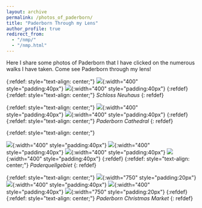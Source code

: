 ```yaml
---
layout: archive
permalink: /photos_of_paderborn/
title: "Paderborn Through my Lens"
author_profile: true
redirect_from: 
  - "/nmp/"
  - "/nmp.html"
---
```


Here I share some photos of Paderborn that I have clicked on the numerous walks I have taken. Come see Paderborn through my lens!


{:refdef: style="text-align: center;"}
![](/images/Paderbornextra3.jpg){:width="400" style="padding:40px"}
![](/images/Paderbornextra4.jpg){:width="400" style="padding:40px"}
{:refdef}
{:refdef: style="text-align: center;"}
*Schloss Neuhaus*
{: refdef}

{:refdef: style="text-align: center;"}
![](/images/Paderbornextra1.jpg){:width="400" style="padding:40px"}
![](/images/Paderbornextra2.jpg){:width="400" style="padding:40px"}
{:refdef}
{:refdef: style="text-align: center;"}
*Paderborn Cathedral*
{: refdef}

{:refdef: style="text-align: center;"}

![](/images/Paderbornextra9.jpg){:width="400" style="padding:40px"}
![](/images/Paderbornextra10.jpg){:width="400" style="padding:40px"}
![](/images/Paderbornextra11.jpg){:width="400" style="padding:40px"}
![](/images/Paderbornextra12.jpg){:width="400" style="padding:40px"}
{:refdef}
{:refdef: style="text-align: center;"}
*Paderquellgebiet*
{: refdef}

{:refdef: style="text-align: center;"}
![](/images/Paderbornextra6.jpg){:width="750" style="padding:20px"}
![](/images/Paderbornextra7.jpg){:width="400" style="padding:40px"}
![](/images/Paderbornextra8.jpg){:width="400" style="padding:40px"}
![](/images/Paderbornextra5.jpg){:width="750" style="padding:20px"}
{:refdef}
{:refdef: style="text-align: center;"}
*Paderborn Christmas Market*
{: refdef}